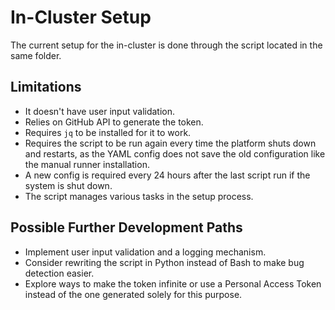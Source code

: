# In-Cluster Setup

The current setup for the in-cluster is done through the script located in the same folder.

## Limitations
- It doesn't have user input validation.
- Relies on GitHub API to generate the token.
- Requires `jq` to be installed for it to work.
- Requires the script to be run again every time the platform shuts down and restarts, as the YAML config does not save the old configuration like the manual runner installation.
- A new config is required every 24 hours after the last script run if the system is shut down.
- The script manages various tasks in the setup process.

## Possible Further Development Paths
- Implement user input validation and a logging mechanism.
- Consider rewriting the script in Python instead of Bash to make bug detection easier.
- Explore ways to make the token infinite or use a Personal Access Token instead of the one generated solely for this purpose.
